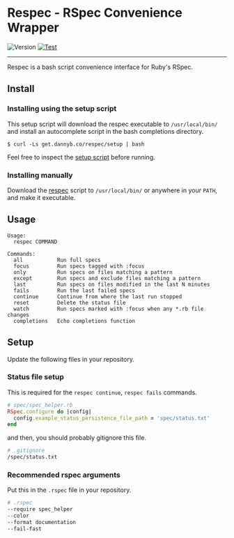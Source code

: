 # Respec - RSpec Convenience Wrapper

![Version](https://img.shields.io/badge/version-0.1.2-blue.svg)
[![Test](https://github.com/DannyBen/respec/actions/workflows/test.yml/badge.svg)](https://github.com/DannyBen/respec/actions/workflows/test.yml)

---

Respec is a bash script convenience interface for Ruby's RSpec.

## Install

### Installing using the setup script

This setup script will download the respec executable to `/usr/local/bin/` and
install an autocomplete script in the bash completions directory.

```shell
$ curl -Ls get.dannyb.co/respec/setup | bash
```

Feel free to inspect the [setup script](setup) before running.


### Installing manually

Download the [respec](respec) script to `/usr/local/bin/` or anywhere in your
`PATH`, and make it executable.


## Usage

```
Usage:
  respec COMMAND

Commands:
  all           Run full specs
  focus         Run specs tagged with :focus
  only          Run specs on files matching a pattern
  except        Run specs and exclude files matching a pattern
  last          Run specs on files modified in the last N minutes
  fails         Run the last failed specs
  continue      Continue from where the last run stopped
  reset         Delete the status file
  watch         Run specs marked with :focus when any *.rb file changes
  completions   Echo completions function
```

## Setup 

Update the following files in your repository.

### Status file setup

This is required for the `respec continue`, `respec fails` commands.


```ruby
# spec/spec_helper.rb
RSpec.configure do |config|
  config.example_status_persistence_file_path = 'spec/status.txt'
end
```

and then, you should probably gitignore this file.

```bash
# .gitignore
/spec/status.txt
```

### Recommended rspec arguments

Put this in the `.rspec` file in your repository.


```bash
# .rspec
--require spec_helper
--color
--format documentation
--fail-fast
```
